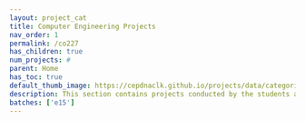 ```yaml
---
layout: project_cat
title: Computer Engineering Projects
nav_order: 1
permalink: /co227
has_children: true
num_projects: #
parent: Home
has_toc: true
default_thumb_image: https://cepdnaclk.github.io/projects/data/categories/co227/thumbnail.jpg
description: This section contains projects conducted by the students after their second year. Usually, these projects are conducted by groups of 3 students, and followed by Agile principles.
batches: ['e15']
---
```

